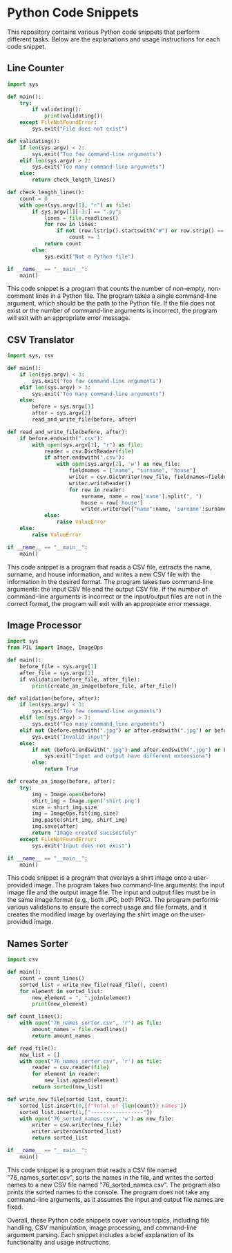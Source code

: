# Python Code Snippets

This repository contains various Python code snippets that perform different tasks. Below are the explanations and usage instructions for each code snippet.

## Line Counter

```python
import sys

def main():
    try:
        if validating():
            print(validating())
    except FileNotFoundError:
        sys.exit("File does not exist")

def validating():
    if len(sys.argv) < 2:
        sys.exit("Too few command-line arguments")
    elif len(sys.argv) > 2:
        sys.exit("Too many command-line argumnets")
    else:
        return check_length_lines()

def check_length_lines():
    count = 0
    with open(sys.argv[1], "r") as file:
        if sys.argv[1][-3:] == ".py":
            lines = file.readlines()
            for row in lines:
                if not (row.lstrip().startswith("#") or row.strip() == ""):
                    count += 1
            return count
        else:
            sys.exit("Not a Python file")

if __name__ == "__main__":
    main()
```

This code snippet is a program that counts the number of non-empty, non-comment lines in a Python file. The program takes a single command-line argument, which should be the path to the Python file. If the file does not exist or the number of command-line arguments is incorrect, the program will exit with an appropriate error message.

## CSV Translator

```python
import sys, csv

def main():
    if len(sys.argv) < 3:
        sys.exit("Too few command-line arguments")
    elif len(sys.argv) > 3:
        sys.exit("Too many command-line arguments")
    else:
        before = sys.argv[1]
        after = sys.argv[2]
        read_and_write_file(before, after)

def read_and_write_file(before, after):
    if before.endswith(".csv"):
        with open(sys.argv[1], "r") as file:
            reader = csv.DictReader(file)
            if after.endswith(".csv"):
                with open(sys.argv[2], 'w') as new_file:
                    fieldnames = ["name", "surname", "house"]
                    writer = csv.DictWriter(new_file, fieldnames=fieldnames)
                    writer.writeheader()
                    for row in reader:
                        surname, name = row['name'].split(", ")
                        house = row['house']
                        writer.writerow({"name":name, 'surname':surname, 'house':house})
            else:
                raise ValueError
    else:
        raise ValueError

if __name__ == "__main__":
    main()
```

This code snippet is a program that reads a CSV file, extracts the name, surname, and house information, and writes a new CSV file with the information in the desired format. The program takes two command-line arguments: the input CSV file and the output CSV file. If the number of command-line arguments is incorrect or the input/output files are not in the correct format, the program will exit with an appropriate error message.

## Image Processor

```python
import sys
from PIL import Image, ImageOps

def main():
    before_file = sys.argv[1]
    after_file = sys.argv[2]
    if validation(before_file, after_file):
        print(create_an_image(before_file, after_file))

def validation(before, after):
    if len(sys.argv) < 3:
        sys.exit("Too few command-line arguments")
    elif len(sys.argv) > 3:
        sys.exit("Too many command_line arguments")
    elif not (before.endswith(".jpg") or after.endswith(".jpg") or before.endswith(".jpeg") or after.endswith(".jpeg") or before.endsiwth(".png") or after.endswith('.png')):
        sys.exit("Invalid input")
    else:
        if not (before.endswith(".jpg") and after.endswith(".jpg") or before.endswith(".jpeg") and after.endswith(".jpeg") or before.endsiwth(".png") and after.endswith('.png')):
            sys.exit("Input and output have different extensions")
        else:
            return True

def create_an_image(before, after):
    try:
        img = Image.open(before)
        shirt_img = Image.open('shirt.png')
        size = shirt_img.size
        img = ImageOps.fit(img,size)
        img.paste(shirt_img, shirt_img)
        img.save(after)
        return "Image created succsesfuly"
    except FileNotFoundError:
        sys.exit("Input does not exist")

if __name__ == "__main__":
    main()
```

This code snippet is a program that overlays a shirt image onto a user-provided image. The program takes two command-line arguments: the input image file and the output image file. The input and output files must be in the same image format (e.g., both JPG, both PNG). The program performs various validations to ensure the correct usage and file formats, and it creates the modified image by overlaying the shirt image on the user-provided image.

## Names Sorter

```python
import csv

def main():
    count = count_lines()
    sorted_list = write_new_file(read_file(), count)
    for element in sorted_list:
        new_element = ", ".join(element)
        print(new_element)

def count_lines():
    with open("76_names_sorter.csv", 'r') as file:
        amount_names = file.readlines()      
        return amount_names

def read_file():
    new_list = []
    with open("76_names_sorter.csv", 'r') as file:
        reader = csv.reader(file)      
        for element in reader:
            new_list.append(element)
        return sorted(new_list)

def write_new_file(sorted_list, count):
    sorted_list.insert(0,[f"Total of {len(count)} names"])
    sorted_list.insert(1,["-----------------"])
    with open("76_sorted_names.csv", 'w') as new_file:
        writer = csv.writer(new_file)
        writer.writerows(sorted_list)
        return sorted_list

if __name__ == "__main__":
    main()
```

This code snippet is a program that reads a CSV file named "76_names_sorter.csv", sorts the names in the file, and writes the sorted names to a new CSV file named "76_sorted_names.csv". The program also prints the sorted names to the console. The program does not take any command-line arguments, as it assumes the input and output file names are fixed.

Overall, these Python code snippets cover various topics, including file handling, CSV manipulation, image processing, and command-line argument parsing. Each snippet includes a brief explanation of its functionality and usage instructions.
